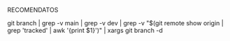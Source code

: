 RECOMENDATOS

git branch | grep -v main | grep -v dev | grep -v "$(git remote show origin | grep 'tracked' | awk '{print $1}')" | xargs git branch -d
